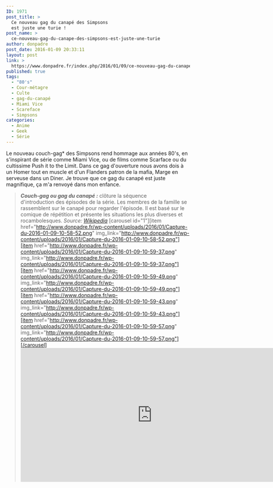 ```yaml
---
ID: 1971
post_title: >
  Ce nouveau gag du canapé des Simpsons
  est juste une turie !
post_name: >
  ce-nouveau-gag-du-canape-des-simpsons-est-juste-une-turie
author: donpadre
post_date: 2016-01-09 20:33:11
layout: post
link: >
  https://www.donpadre.fr/index.php/2016/01/09/ce-nouveau-gag-du-canape-des-simpsons-est-juste-une-turie/
published: true
tags:
  - "80's"
  - Cour-métagre
  - Culte
  - gag-du-canapé
  - Miami Vice
  - Scareface
  - Simpsons
categories:
  - Anime
  - Geek
  - Série
---
```

Le nouveau couch-gag* des Simpsons rend hommage aux années 80's, en s'inspirant de série comme Miami Vice, ou de films comme Scarface ou du cultissime Push it to the Limit.<!--more--> Dans ce gag d'ouverture nous avons dois à un Homer tout en muscle et d'un Flanders patron de la mafia, Marge en serveuse dans un Diner. Je trouve que ce gag du canapé est juste magnifique, ça m'a renvoyé dans mon enfance. 

> ***Couch-gag ou gag du canapé :*** clôture la séquence d'introduction des épisodes de la série. Les membres de la famille se rassemblent sur le canapé pour regarder l'épisode. Il est basé sur le comique de répétition et présente les situations les plus diverses et rocambolesques. *Source: [Wikipedia][1]* [carousel id="1"][item href="http://www.donpadre.fr/wp-content/uploads/2016/01/Capture-du-2016-01-09-10-58-52.png" img_link="http://www.donpadre.fr/wp-content/uploads/2016/01/Capture-du-2016-01-09-10-58-52.png"][item href="http://www.donpadre.fr/wp-content/uploads/2016/01/Capture-du-2016-01-09-10-59-37.png" img_link="http://www.donpadre.fr/wp-content/uploads/2016/01/Capture-du-2016-01-09-10-59-37.png"][item href="http://www.donpadre.fr/wp-content/uploads/2016/01/Capture-du-2016-01-09-10-59-49.png" img_link="http://www.donpadre.fr/wp-content/uploads/2016/01/Capture-du-2016-01-09-10-59-49.png"][item href="http://www.donpadre.fr/wp-content/uploads/2016/01/Capture-du-2016-01-09-10-59-43.png" img_link="http://www.donpadre.fr/wp-content/uploads/2016/01/Capture-du-2016-01-09-10-59-43.png"][item href="http://www.donpadre.fr/wp-content/uploads/2016/01/Capture-du-2016-01-09-10-59-57.png" img_link="http://www.donpadre.fr/wp-content/uploads/2016/01/Capture-du-2016-01-09-10-59-57.png"][/carousel]   <iframe src="https://www.youtube.com/embed/kZu5iDTtNg0" width="720" height="366" frameborder="0" allowfullscreen="allowfullscreen"></iframe>

 [1]: https://fr.wikipedia.org/wiki/Liste_des_gags_du_canap%C3%A9_des_Simpson